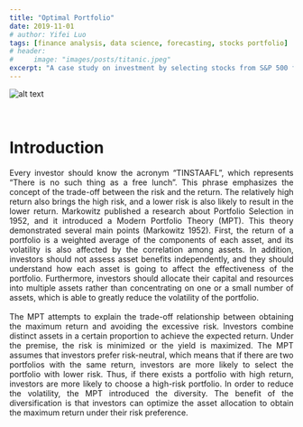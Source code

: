 ```yaml
---
title: "Optimal Portfolio"
date: 2019-11-01
# author: Yifei Luo
tags: [finance analysis, data science, forecasting, stocks portfolio]
# header:
#     image: "images/posts/titanic.jpeg"
excerpt: "A case study on investment by selecting stocks from S&P 500 for optimal portfolio."
---
```


![alt text](https://learn2gether.github.io/images/posts/portfolio/optimal_portfolio.jpg "OPTIMAL PORTFOLIO")

<br />

# Introduction

<div style="text-align: justify"> Every investor should know the acronym “TINSTAAFL”, which represents “There is no such thing as a free lunch”. This phrase emphasizes the concept of the trade-off between the risk and the return. The relatively high return also brings the high risk, and a lower risk is also likely to result in the lower return. Markowitz published a research about Portfolio Selection in 1952, and it introduced a Modern Portfolio Theory (MPT). This theory demonstrated several main points (Markowitz 1952). First, the return of a portfolio is a weighted average of the components of each asset, and its volatility is also affected by the correlation among assets. In addition, investors should not assess asset benefits independently, and they should understand how each asset is going to affect the effectiveness of the portfolio. Furthermore, investors should allocate their capital and resources into multiple assets rather than concentrating on one or a small number of assets, which is able to greatly reduce the volatility of the portfolio. </div>

<br />

<div style="text-align: justify"> The MPT attempts to explain the trade-off relationship between obtaining the maximum return and avoiding the excessive risk. Investors combine distinct assets in a certain proportion to achieve the expected return. Under the premise, the risk is minimized or the yield is maximized. The MPT assumes that investors prefer risk-neutral, which means that if there are two portfolios with the same return, investors are more likely to select the portfolio with lower risk. Thus, if there exists a portfolio with high return, investors are more likely to choose a high-risk portfolio. In order to reduce the volatility, the MPT introduced the diversity. The benefit of the diversification is that investors can optimize the asset allocation to obtain the maximum return under their risk preference. </div>
